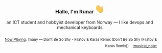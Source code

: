 <h3 align="center">Hallo, I'm Runar <img src="./assets/wave.gif" width="30px" height="30px"></h3>

<div align="center">an ICT student and hobbyist developer from Norway — I like devops and mechanical keyboards</div>

<br/>
<div align="right"><sub>
  <a href="https://www.last.fm/user/runarsf">Now Playing</a>: Imany &mdash; Don&#39;t Be So Shy - Filatov &amp; Karas Remix (Don&#39;t Be So Shy (Filatov &amp; Karas Remix)) &nbsp;&nbsp; <a href="https:&#x2F;&#x2F;www.last.fm&#x2F;music&#x2F;Imany&#x2F;_&#x2F;Don%27t+Be+So+Shy+-+Filatov+&amp;+Karas+Remix">:musical_note:</a>
</sub></div>

